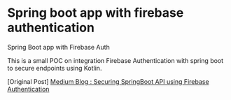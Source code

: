 # Spring boot app with firebase authentication
Spring Boot app with Firebase Auth

This is a small POC on integration Firebase Authentication with  spring boot to secure endpoints using Kotlin.

[Original Post]
[Medium Blog : Securing SpringBoot API using Firebase Authentication](https://medium.com/@purikunal22/securing-springboot-api-using-firebase-authentication-16d72dd250cc)